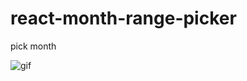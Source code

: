 # react-month-range-picker

pick month

![gif](https://user-images.githubusercontent.com/70426440/212529573-3ee50014-21b9-4d05-ba69-2b5e0dde1c2f.gif)
